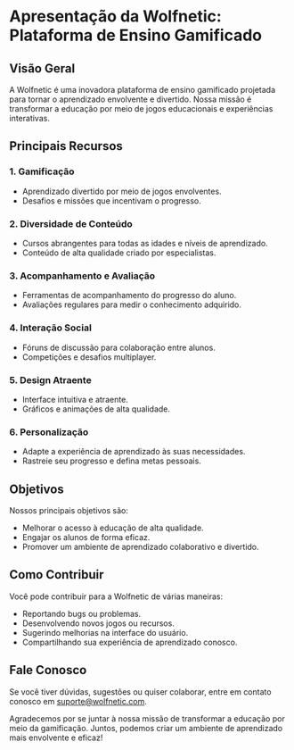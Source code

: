 # Apresentação da Wolfnetic: Plataforma de Ensino Gamificado

## Visão Geral
A Wolfnetic é uma inovadora plataforma de ensino gamificado projetada para tornar o aprendizado envolvente e divertido. Nossa missão é transformar a educação por meio de jogos educacionais e experiências interativas.

## Principais Recursos
### 1. Gamificação
   - Aprendizado divertido por meio de jogos envolventes.
   - Desafios e missões que incentivam o progresso.
   
### 2. Diversidade de Conteúdo
   - Cursos abrangentes para todas as idades e níveis de aprendizado.
   - Conteúdo de alta qualidade criado por especialistas.

### 3. Acompanhamento e Avaliação
   - Ferramentas de acompanhamento do progresso do aluno.
   - Avaliações regulares para medir o conhecimento adquirido.

### 4. Interação Social
   - Fóruns de discussão para colaboração entre alunos.
   - Competições e desafios multiplayer.

### 5. Design Atraente
   - Interface intuitiva e atraente.
   - Gráficos e animações de alta qualidade.

### 6. Personalização
   - Adapte a experiência de aprendizado às suas necessidades.
   - Rastreie seu progresso e defina metas pessoais.

## Objetivos
Nossos principais objetivos são:
- Melhorar o acesso à educação de alta qualidade.
- Engajar os alunos de forma eficaz.
- Promover um ambiente de aprendizado colaborativo e divertido.

## Como Contribuir
Você pode contribuir para a Wolfnetic de várias maneiras:
- Reportando bugs ou problemas.
- Desenvolvendo novos jogos ou recursos.
- Sugerindo melhorias na interface do usuário.
- Compartilhando sua experiência de aprendizado conosco.

## Fale Conosco
Se você tiver dúvidas, sugestões ou quiser colaborar, entre em contato conosco em [suporte@wolfnetic.com](mailto:email@wolfnetic.com).

Agradecemos por se juntar à nossa missão de transformar a educação por meio da gamificação. Juntos, podemos criar um ambiente de aprendizado mais envolvente e eficaz!
